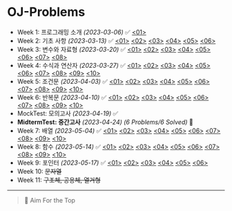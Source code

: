 ﻿# OJ-Problems

+ Week 1: 프로그래밍 소개 *(2023-03-06)* ✅
[<01>](https://github.com/ParrotMan0128/OJ-Problems/blob/51f086742c70e2f57150c378c2704a241e4971cd/Week1/HelloWorld.c)
+ Week 2: 기초 사항 *(2023-03-13)* ✅
[<01>](https://github.com/ParrotMan0128/OJ-Problems/blob/51f086742c70e2f57150c378c2704a241e4971cd/Week2/Week2_1.c)
[<02>](https://github.com/ParrotMan0128/OJ-Problems/blob/51f086742c70e2f57150c378c2704a241e4971cd/Week2/Week2_2.c)
[<03>](https://github.com/ParrotMan0128/OJ-Problems/blob/51f086742c70e2f57150c378c2704a241e4971cd/Week2/Week2_3.c)
[<04>](https://github.com/ParrotMan0128/OJ-Problems/blob/51f086742c70e2f57150c378c2704a241e4971cd/Week2/Week2_4.c)
[<05>](https://github.com/ParrotMan0128/OJ-Problems/blob/51f086742c70e2f57150c378c2704a241e4971cd/Week2/Week2_5.c)
[<06>](https://github.com/ParrotMan0128/OJ-Problems/blob/51f086742c70e2f57150c378c2704a241e4971cd/Week2/Week2_6.c)
+ Week 3: 변수와 자료형 *(2023-03-20)* ✅
[<01>](https://github.com/ParrotMan0128/OJ-Problems/blob/51f086742c70e2f57150c378c2704a241e4971cd/Week3/Week3_1.c)
[<02>](https://github.com/ParrotMan0128/OJ-Problems/blob/51f086742c70e2f57150c378c2704a241e4971cd/Week3/Week3_2.c)
[<03>](https://github.com/ParrotMan0128/OJ-Problems/blob/51f086742c70e2f57150c378c2704a241e4971cd/Week3/Week3_3.c)
[<04>](https://github.com/ParrotMan0128/OJ-Problems/blob/51f086742c70e2f57150c378c2704a241e4971cd/Week3/Week3_4.c)
[<05>](https://github.com/ParrotMan0128/OJ-Problems/blob/51f086742c70e2f57150c378c2704a241e4971cd/Week3/Week3_5.c)
[<06>](https://github.com/ParrotMan0128/OJ-Problems/blob/51f086742c70e2f57150c378c2704a241e4971cd/Week3/Week3_6.c)
[<07>](https://github.com/ParrotMan0128/OJ-Problems/blob/51f086742c70e2f57150c378c2704a241e4971cd/Week3/Week3_7.c)
[<08>](https://github.com/ParrotMan0128/OJ-Problems/blob/51f086742c70e2f57150c378c2704a241e4971cd/Week3/Week3_8.c)
+ Week 4: 수식과 연산자 *(2023-03-27)* ✅
[<01>](https://github.com/ParrotMan0128/OJ-Problems/blob/51f086742c70e2f57150c378c2704a241e4971cd/Week4/Week4_1.c)
[<02>](https://github.com/ParrotMan0128/OJ-Problems/blob/51f086742c70e2f57150c378c2704a241e4971cd/Week4/Week4_2.c)
[<03>](https://github.com/ParrotMan0128/OJ-Problems/blob/51f086742c70e2f57150c378c2704a241e4971cd/Week4/Week4_3.c)
[<04>](https://github.com/ParrotMan0128/OJ-Problems/blob/51f086742c70e2f57150c378c2704a241e4971cd/Week4/Week4_4.c)
[<05>](https://github.com/ParrotMan0128/OJ-Problems/blob/51f086742c70e2f57150c378c2704a241e4971cd/Week4/Week4_5.c)
[<06>](https://github.com/ParrotMan0128/OJ-Problems/blob/51f086742c70e2f57150c378c2704a241e4971cd/Week4/Week4_6.c)
[<07>](https://github.com/ParrotMan0128/OJ-Problems/blob/51f086742c70e2f57150c378c2704a241e4971cd/Week4/Week4_7.c)
[<08>](https://github.com/ParrotMan0128/OJ-Problems/blob/51f086742c70e2f57150c378c2704a241e4971cd/Week4/Week4_8.c)
[<09>](https://github.com/ParrotMan0128/OJ-Problems/blob/51f086742c70e2f57150c378c2704a241e4971cd/Week4/Week4_9.c)
[<10>](https://github.com/ParrotMan0128/OJ-Problems/blob/51f086742c70e2f57150c378c2704a241e4971cd/Week4/Week4_10.c)
+ Week 5: 조건문 *(2023-04-03)* ✅
[<01>](https://github.com/ParrotMan0128/OJ-Problems/blob/51f086742c70e2f57150c378c2704a241e4971cd/Week5/Week5_1.c)
[<02>](https://github.com/ParrotMan0128/OJ-Problems/blob/51f086742c70e2f57150c378c2704a241e4971cd/Week5/Week5_2.c)
[<03>](https://github.com/ParrotMan0128/OJ-Problems/blob/51f086742c70e2f57150c378c2704a241e4971cd/Week5/Week5_3.c)
[<04>](https://github.com/ParrotMan0128/OJ-Problems/blob/51f086742c70e2f57150c378c2704a241e4971cd/Week5/Week5_4.c)
[<05>](https://github.com/ParrotMan0128/OJ-Problems/blob/51f086742c70e2f57150c378c2704a241e4971cd/Week5/Week5_5.c)
[<06>](https://github.com/ParrotMan0128/OJ-Problems/blob/51f086742c70e2f57150c378c2704a241e4971cd/Week5/Week5_6.c)
[<07>](https://github.com/ParrotMan0128/OJ-Problems/blob/51f086742c70e2f57150c378c2704a241e4971cd/Week5/Week5_7.c)
[<08>](https://github.com/ParrotMan0128/OJ-Problems/blob/51f086742c70e2f57150c378c2704a241e4971cd/Week5/Week5_8.c)
[<09>](https://github.com/ParrotMan0128/OJ-Problems/blob/51f086742c70e2f57150c378c2704a241e4971cd/Week5/Week5_9.c)
[<10>](https://github.com/ParrotMan0128/OJ-Problems/blob/51f086742c70e2f57150c378c2704a241e4971cd/Week5/Week5_10.c)
+ Week 6: 반복문 *(2023-04-10)* ✅
[<01>](https://github.com/ParrotMan0128/OJ-Problems/blob/51f086742c70e2f57150c378c2704a241e4971cd/Week6/Week6_1.c)
[<02>](https://github.com/ParrotMan0128/OJ-Problems/blob/51f086742c70e2f57150c378c2704a241e4971cd/Week6/Week6_2.c)
[<03>](https://github.com/ParrotMan0128/OJ-Problems/blob/51f086742c70e2f57150c378c2704a241e4971cd/Week6/Week6_3.c)
[<04>](https://github.com/ParrotMan0128/OJ-Problems/blob/51f086742c70e2f57150c378c2704a241e4971cd/Week6/Week6_4.c)
[<05>](https://github.com/ParrotMan0128/OJ-Problems/blob/51f086742c70e2f57150c378c2704a241e4971cd/Week6/Week6_5.c)
[<06>](https://github.com/ParrotMan0128/OJ-Problems/blob/51f086742c70e2f57150c378c2704a241e4971cd/Week6/Week6_6.c)
[<07>](https://github.com/ParrotMan0128/OJ-Problems/blob/51f086742c70e2f57150c378c2704a241e4971cd/Week6/Week6_7.c)
[<08>](https://github.com/ParrotMan0128/OJ-Problems/blob/51f086742c70e2f57150c378c2704a241e4971cd/Week6/Week6_8.c)
[<09>](https://github.com/ParrotMan0128/OJ-Problems/blob/51f086742c70e2f57150c378c2704a241e4971cd/Week6/Week6_9.c)
[<10>](https://github.com/ParrotMan0128/OJ-Problems/blob/51f086742c70e2f57150c378c2704a241e4971cd/Week6/Week6_10.c)
+ MockTest: 모의고사 *(2023-04-19)* ✅
+ **MidtermTest: 중간고사** *(2023-04-24)*  *(6 Problems/6 Solved)* 💯
+ Week 7: 배열 *(2023-05-04)* ✅
[<01>](https://github.com/ParrotMan0128/OJ-Problems/blob/51f086742c70e2f57150c378c2704a241e4971cd/Week7/Week7_1.c)
[<02>](https://github.com/ParrotMan0128/OJ-Problems/blob/51f086742c70e2f57150c378c2704a241e4971cd/Week7/Week7_2.c)
[<03>](https://github.com/ParrotMan0128/OJ-Problems/blob/51f086742c70e2f57150c378c2704a241e4971cd/Week7/Week7_3.c)
[<04>](https://github.com/ParrotMan0128/OJ-Problems/blob/51f086742c70e2f57150c378c2704a241e4971cd/Week7/Week7_4.c)
[<05>](https://github.com/ParrotMan0128/OJ-Problems/blob/51f086742c70e2f57150c378c2704a241e4971cd/Week7/Week7_5.c)
[<06>](https://github.com/ParrotMan0128/OJ-Problems/blob/51f086742c70e2f57150c378c2704a241e4971cd/Week7/Week7_6.c)
[<07>](https://github.com/ParrotMan0128/OJ-Problems/blob/51f086742c70e2f57150c378c2704a241e4971cd/Week7/Week7_7.c)
[<08>](https://github.com/ParrotMan0128/OJ-Problems/blob/51f086742c70e2f57150c378c2704a241e4971cd/Week7/Week7_8.c)
[<09>](https://github.com/ParrotMan0128/OJ-Problems/blob/51f086742c70e2f57150c378c2704a241e4971cd/Week7/Week7_9.c)
[<10>](https://github.com/ParrotMan0128/OJ-Problems/blob/51f086742c70e2f57150c378c2704a241e4971cd/Week7/Week7_10.c)
+ Week 8: 함수 *(2023-05-14)* ✅
[<01>](https://github.com/ParrotMan0128/OJ-Problems/blob/51f086742c70e2f57150c378c2704a241e4971cd/Week8/Week8_1.c)
[<02>](https://github.com/ParrotMan0128/OJ-Problems/blob/51f086742c70e2f57150c378c2704a241e4971cd/Week8/Week8_2.c)
[<03>](https://github.com/ParrotMan0128/OJ-Problems/blob/51f086742c70e2f57150c378c2704a241e4971cd/Week8/Week8_3.c)
[<04>](https://github.com/ParrotMan0128/OJ-Problems/blob/51f086742c70e2f57150c378c2704a241e4971cd/Week8/Week8_4.c)
[<05>](https://github.com/ParrotMan0128/OJ-Problems/blob/51f086742c70e2f57150c378c2704a241e4971cd/Week8/Week8_5.c)
[<06>](https://github.com/ParrotMan0128/OJ-Problems/blob/51f086742c70e2f57150c378c2704a241e4971cd/Week8/Week8_6.c)
[<07>](https://github.com/ParrotMan0128/OJ-Problems/blob/51f086742c70e2f57150c378c2704a241e4971cd/Week8/Week8_7.c)
[<08>](https://github.com/ParrotMan0128/OJ-Problems/blob/51f086742c70e2f57150c378c2704a241e4971cd/Week8/Week8_8.c)
[<09>](https://github.com/ParrotMan0128/OJ-Problems/blob/51f086742c70e2f57150c378c2704a241e4971cd/Week8/Week8_9.c)
[<10>](https://github.com/ParrotMan0128/OJ-Problems/blob/51f086742c70e2f57150c378c2704a241e4971cd/Week8/Week8_10.c)
+ Week 9: 포인터 *(2023-05-17)* ✅
[<01>](https://github.com/ParrotMan0128/OJ-Problems/blob/51f086742c70e2f57150c378c2704a241e4971cd/Week9/Week9_1.c)
[<02>](https://github.com/ParrotMan0128/OJ-Problems/blob/51f086742c70e2f57150c378c2704a241e4971cd/Week9/Week9_2.c)
[<03>](https://github.com/ParrotMan0128/OJ-Problems/blob/51f086742c70e2f57150c378c2704a241e4971cd/Week9/Week9_3.c)
[<04>](https://github.com/ParrotMan0128/OJ-Problems/blob/51f086742c70e2f57150c378c2704a241e4971cd/Week9/Week9_4.c)
[<05>](https://github.com/ParrotMan0128/OJ-Problems/blob/51f086742c70e2f57150c378c2704a241e4971cd/Week9/Week9_5.c)
[<06>](https://github.com/ParrotMan0128/OJ-Problems/blob/51f086742c70e2f57150c378c2704a241e4971cd/Week9/Week9_6.c)
+ Week 10: ~~문자열~~
+ Week 11: ~~구조체, 공용체, 열거형~~
---
> 💯 Aim For the Top